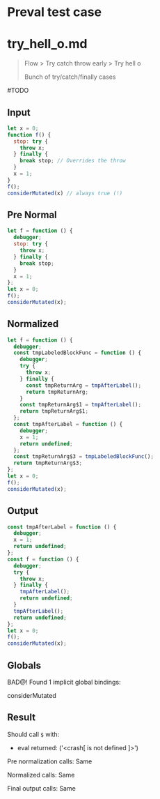 # Preval test case

# try_hell_o.md

> Flow > Try catch throw early > Try hell o
>
> Bunch of try/catch/finally cases

#TODO

## Input

`````js filename=intro
let x = 0;
function f() {
  stop: try {
    throw x;
  } finally {
    break stop; // Overrides the throw
  }
  x = 1;
}
f();
considerMutated(x) // always true (!)
`````

## Pre Normal

`````js filename=intro
let f = function () {
  debugger;
  stop: try {
    throw x;
  } finally {
    break stop;
  }
  x = 1;
};
let x = 0;
f();
considerMutated(x);
`````

## Normalized

`````js filename=intro
let f = function () {
  debugger;
  const tmpLabeledBlockFunc = function () {
    debugger;
    try {
      throw x;
    } finally {
      const tmpReturnArg = tmpAfterLabel();
      return tmpReturnArg;
    }
    const tmpReturnArg$1 = tmpAfterLabel();
    return tmpReturnArg$1;
  };
  const tmpAfterLabel = function () {
    debugger;
    x = 1;
    return undefined;
  };
  const tmpReturnArg$3 = tmpLabeledBlockFunc();
  return tmpReturnArg$3;
};
let x = 0;
f();
considerMutated(x);
`````

## Output

`````js filename=intro
const tmpAfterLabel = function () {
  debugger;
  x = 1;
  return undefined;
};
const f = function () {
  debugger;
  try {
    throw x;
  } finally {
    tmpAfterLabel();
    return undefined;
  }
  tmpAfterLabel();
  return undefined;
};
let x = 0;
f();
considerMutated(x);
`````

## Globals

BAD@! Found 1 implicit global bindings:

considerMutated

## Result

Should call `$` with:
 - eval returned: ('<crash[ <ref> is not defined ]>')

Pre normalization calls: Same

Normalized calls: Same

Final output calls: Same
